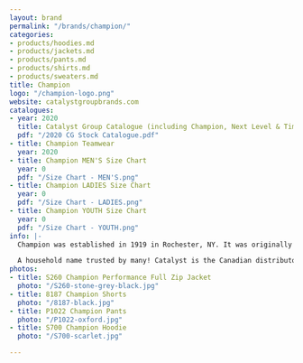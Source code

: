 ```yaml
---
layout: brand
permalink: "/brands/champion/"
categories:
- products/hoodies.md
- products/jackets.md
- products/pants.md
- products/shirts.md
- products/sweaters.md
title: Champion
logo: "/champion-logo.png"
website: catalystgroupbrands.com
catalogues:
- year: 2020
  title: Catalyst Group Catalogue (including Champion, Next Level & Timberlea)
  pdf: "/2020 CG Stock Catalogue.pdf"
- title: Champion Teamwear
  year: 2020
- title: Champion MEN'S Size Chart
  year: 0
  pdf: "/Size Chart - MEN'S.png"
- title: Champion LADIES Size Chart
  year: 0
  pdf: "/Size Chart - LADIES.png"
- title: Champion YOUTH Size Chart
  year: 0
  pdf: "/Size Chart - YOUTH.png"
info: |-
  Champion was established in 1919 in Rochester, NY. It was originally named Knickerbocker Knitting Mills :)

  A household name trusted by many! Catalyst is the Canadian distributor for Champion.
photos:
- title: S260 Champion Performance Full Zip Jacket
  photo: "/S260-stone-grey-black.jpg"
- title: 8187 Champion Shorts
  photo: "/8187-black.jpg"
- title: P1022 Champion Pants
  photo: "/P1022-oxford.jpg"
- title: S700 Champion Hoodie
  photo: "/S700-scarlet.jpg"

---
```

